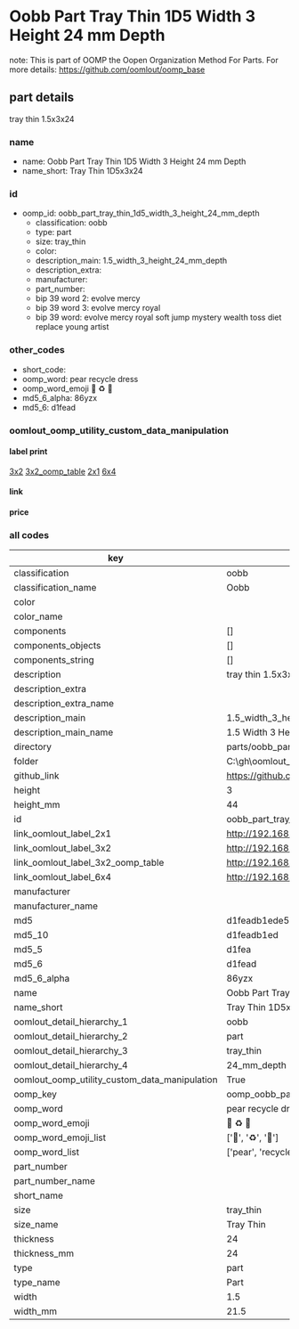 # Oobb Part Tray Thin 1D5 Width 3 Height 24 mm Depth  

note: This is part of OOMP the Oopen Organization Method For Parts. For more details: https://github.com/oomlout/oomp_base

##  part details
  



tray thin 1.5x3x24



### name
* name: Oobb Part Tray Thin 1D5 Width 3 Height 24 mm Depth
* name_short: Tray Thin 1D5x3x24 
### id
* oomp_id: oobb_part_tray_thin_1d5_width_3_height_24_mm_depth
  * classification: oobb
  * type: part
  * size: tray_thin
  * color: 
  * description_main: 1.5_width_3_height_24_mm_depth
  * description_extra: 
  * manufacturer: 
  * part_number: 
  * bip 39 word 2: evolve mercy
  * bip 39 word 3: evolve mercy royal
  * bip 39 word: evolve mercy royal soft jump mystery wealth toss diet replace young artist

### other_codes
* short_code: 
* oomp_word: pear recycle dress
* oomp_word_emoji :pear: :recycle: :dress:
* md5_6_alpha: 86yzx
* md5_6: d1fead






### oomlout_oomp_utility_custom_data_manipulation
#### label print
[3x2](http://192.168.1.245:1112/?label=oomp%2086yzx)
[3x2_oomp_table](http://192.168.1.108:1112/?label=oomp%2086yzx)
[2x1](http://192.168.1.242:1112/?label=oomp%2086yzx)
[6x4](http://192.168.1.55:1112/?label=oomp%2086yzx)    

#### link

                              

#### price







### all codes 
| key | value |  
| --- | --- |  
| classification | oobb |  
| classification_name | Oobb |  
| color |  |  
| color_name |  |  
| components | [] |  
| components_objects | [] |  
| components_string | [] |  
| description | tray thin 1.5x3x24 |  
| description_extra |  |  
| description_extra_name |  |  
| description_main | 1.5_width_3_height_24_mm_depth |  
| description_main_name | 1.5 Width 3 Height 24 mm Depth |  
| directory | parts/oobb_part_tray_thin_1d5_width_3_height_24_mm_depth |  
| folder | C:\gh\oomlout_oobb_version_4_generated_parts\parts\oobb_part_tray_thin_1d5_width_3_height_24_mm_depth |  
| github_link | https://github.com/oomlout/oomlout_oomp_part_src/tree/main/parts/oobb_part_tray_thin_1d5_width_3_height_24_mm_depth |  
| height | 3 |  
| height_mm | 44 |  
| id | oobb_part_tray_thin_1d5_width_3_height_24_mm_depth |  
| link_oomlout_label_2x1 | http://192.168.1.242:1112/?label=oomp%2086yzx |  
| link_oomlout_label_3x2 | http://192.168.1.245:1112/?label=oomp%2086yzx |  
| link_oomlout_label_3x2_oomp_table | http://192.168.1.108:1112/?label=oomp%2086yzx |  
| link_oomlout_label_6x4 | http://192.168.1.55:1112/?label=oomp%2086yzx |  
| manufacturer |  |  
| manufacturer_name |  |  
| md5 | d1feadb1ede5bf0649bc7ce57962d271 |  
| md5_10 | d1feadb1ed |  
| md5_5 | d1fea |  
| md5_6 | d1fead |  
| md5_6_alpha | 86yzx |  
| name | Oobb Part Tray Thin 1D5 Width 3 Height 24 mm Depth |  
| name_short | Tray Thin 1D5x3x24  |  
| oomlout_detail_hierarchy_1 | oobb |  
| oomlout_detail_hierarchy_2 | part |  
| oomlout_detail_hierarchy_3 | tray_thin |  
| oomlout_detail_hierarchy_4 | 24_mm_depth |  
| oomlout_oomp_utility_custom_data_manipulation | True |  
| oomp_key | oomp_oobb_part_tray_thin_1d5_width_3_height_24_mm_depth |  
| oomp_word | pear recycle dress |  
| oomp_word_emoji | :pear: :recycle: :dress: |  
| oomp_word_emoji_list | [':pear:', ':recycle:', ':dress:'] |  
| oomp_word_list | ['pear', 'recycle', 'dress'] |  
| part_number |  |  
| part_number_name |  |  
| short_name |  |  
| size | tray_thin |  
| size_name | Tray Thin |  
| thickness | 24 |  
| thickness_mm | 24 |  
| type | part |  
| type_name | Part |  
| width | 1.5 |  
| width_mm | 21.5 |  
